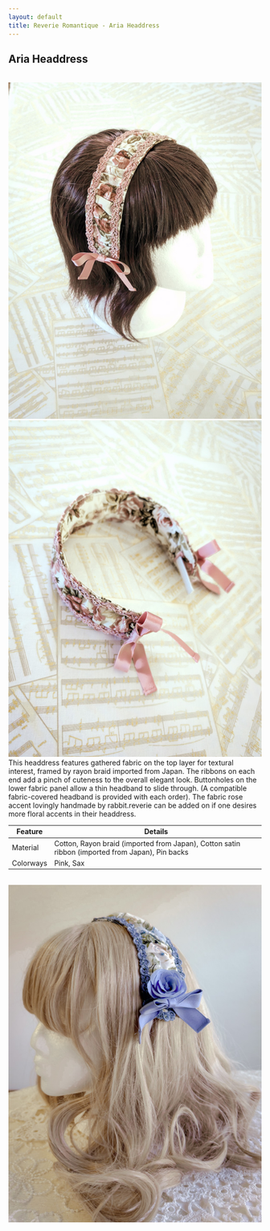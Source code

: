 ```yaml
---
layout: default
title: Reverie Romantique - Aria Headdress
---
```

<h2>Aria Headdress</h2>
<br>
<div class="float-none">
<img src="/assets/products/PXL_20240611_220055579.RAW-01.COVER.jpg" class="img-rounded" />
<img src="/assets/products/PXL_20240611_220151134.RAW-01.MP.COVER.jpg" class="img-rounded" /><br>

<div class="product-description">
This headdress features gathered fabric on the top layer for textural interest, framed by rayon braid imported from Japan. The ribbons on each end add a pinch of cuteness to the overall elegant look. Buttonholes on the lower fabric panel allow a thin headband to slide through. (A compatible fabric-covered headband is provided with each order). The fabric rose accent lovingly handmade by rabbit.reverie can be added on if one desires more floral accents in their headdress.
</div>

<div class="container mt-5">
    <table class="table">
        <thead>
            <tr>
                <th scope="col">Feature</th>
                <th scope="col">Details</th>
            </tr>
        </thead>
        <tbody>
            <tr>
                <td>Material</td>
                <td>Cotton, Rayon braid (imported from Japan), Cotton satin ribbon (imported from Japan), Pin backs</td>
            </tr>
            <tr>
                <td>Colorways</td>
                <td>Pink, Sax</td>
            </tr>
        </tbody>
    </table>
</div>
<br>
<img src="/assets/products/IMG_2082.jpg" class="img-rounded" />



